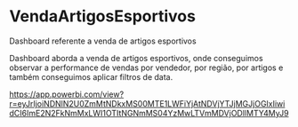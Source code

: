 # VendaArtigosEsportivos
Dashboard referente a venda de artigos esportivos

Dashboard aborda a venda de artigos esportivos, onde conseguimos observar a performance de vendas por vendedor, por região, por artigos e também conseguimos aplicar filtros de data.

https://app.powerbi.com/view?r=eyJrIjoiNDNlN2U0ZmMtNDkxMS00MTE1LWFiYjAtNDVjYTJjMGJjOGIxIiwidCI6ImE2N2FkNmMxLWI1OTItNGNmMS04YzMwLTVmMDVjODllMTY4MyJ9
